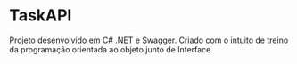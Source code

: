 # TaskAPI
Projeto desenvolvido em C# .NET e Swagger. Criado com o intuito de treino da programação orientada ao objeto junto de Interface.

